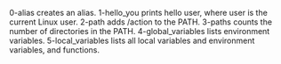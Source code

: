 0-alias creates an alias.
1-hello_you prints hello user, where user is the current Linux user.
2-path adds /action to the PATH.
3-paths counts the number of directories in the PATH.
4-global_variables lists environment variables.
5-local_variables lists all local variables and environment variables, and functions.
